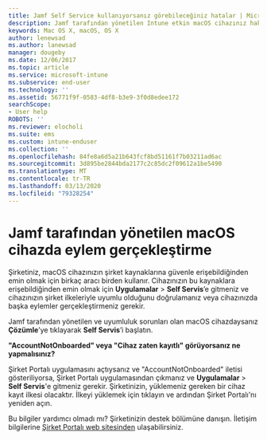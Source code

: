 ```yaml
---
title: Jamf Self Service kullanıyorsanız görebileceğiniz hatalar | Microsoft Docs
description: Jamf tarafından yönetilen Intune etkin macOS cihazınız hakkında bilgi edinin.
keywords: Mac OS X, macOS, OS X
author: lenewsad
ms.author: lanewsad
manager: dougeby
ms.date: 12/06/2017
ms.topic: article
ms.service: microsoft-intune
ms.subservice: end-user
ms.technology: ''
ms.assetid: 56771f9f-0583-4df8-b3e9-3f0d8edee172
searchScope:
- User help
ROBOTS: ''
ms.reviewer: elocholi
ms.suite: ems
ms.custom: intune-enduser
ms.collection: ''
ms.openlocfilehash: 84fe8a6d5a21b643fcf8bd51161f7b03211ad6ac
ms.sourcegitcommit: 3d895be2844bda2177c2c85dc2f09612a1be5490
ms.translationtype: MT
ms.contentlocale: tr-TR
ms.lasthandoff: 03/13/2020
ms.locfileid: "79328254"
---
```

# <a name="performing-actions-on-a-macos-device-managed-by-jamf"></a>Jamf tarafından yönetilen macOS cihazda eylem gerçekleştirme

Şirketiniz, macOS cihazınızın şirket kaynaklarına güvenle erişebildiğinden emin olmak için birkaç aracı birden kullanır. Cihazınızın bu kaynaklara erişebildiğinden emin olmak için **Uygulamalar** > **Self Servis**’e gitmeniz ve cihazınızın şirket ilkeleriyle uyumlu olduğunu doğrulamanız veya cihazınızda başka eylemler gerçekleştirmeniz gerekir.

Jamf tarafından yönetilen ve uyumluluk sorunları olan macOS cihazdaysanız **Çözümle**’ye tıklayarak **Self Servis**’i başlatın.

__"AccountNotOnboarded" veya "Cihaz zaten kayıtlı" görüyorsanız ne yapmalısınız?__

Şirket Portalı uygulamasını açtıysanız ve "AccountNotOnboarded" iletisi gösteriliyorsa, Şirket Portalı uygulamasından çıkmanız ve **Uygulamalar** > **Self Servis**'e gitmeniz gerekir. Şirketinizin, yüklemeniz gereken bir cihaz kayıt ilkesi olacaktır. İlkeyi yüklemek için tıklayın ve ardından Şirket Portalı'nı yeniden açın.

Bu bilgiler yardımcı olmadı mı? Şirketinizin destek bölümüne danışın. İletişim bilgilerine [Şirket Portalı web sitesinden](https://go.microsoft.com/fwlink/?linkid=2010980) ulaşabilirsiniz.
